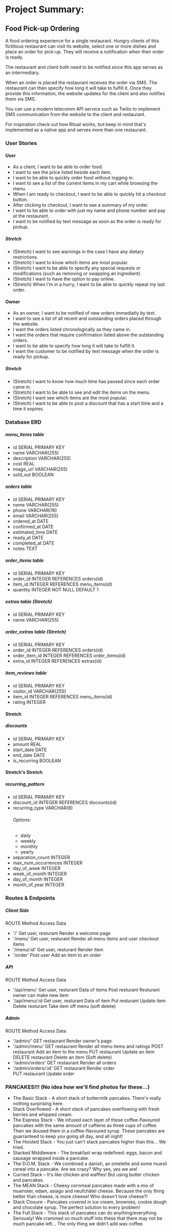 # Project Summary:
## Food Pick-up Ordering

A food ordering experience for a single restaurant. Hungry clients of this fictitious restaurant can visit its website, select one or more dishes and place an order for pick-up. They will receive a notification when their order is ready.

The restaurant and client both need to be notified since this app serves as an intermediary.

When an order is placed the restaurant receives the order via SMS. The restaurant can then specify how long it will take to fulfill it. Once they provide this information, the website updates for the client and also notifies them via SMS.

You can use a modern telecomm API service such as Twilio to implement SMS communication from the website to the client and restaurant.

For inspiration check out how Ritual works, but keep in mind that's implemented as a native app and serves more than one restaurant.

### User Stories
#### User
- As a client, I want to be able to order food.
- I want to see the price listed beside each item.
- I want to be able to quickly order food without logging in.
- I want to see a list of the current items in my cart while browsing the menu.
- When I am ready to checkout, I want to be able to quickly hit a checkout button.
- After clicking to checkout, I want to see a summary of my order.
- I want to be able to order with just my name and phone number and pay at the restaurant.
- I want to be notified by text message as soon as the order is ready for pickup.
##### Stretch
- (Stretch) I want to see warnings in the case I have any dietary restrictions.
- (Stretch) I want to know which items are most popular.
- (Stretch) I want to be able to specify any special requests or modifications (such as removing or swapping an ingredient).
- (Stretch) I want to have the option to pay online.
- (Stretch) When I'm in a hurry, I want to be able to quickly repeat my last order.

#### Owner
- As an owner, I want to be notified of new orders immediatly by text.
- I want to see a list of all recent and outstanding orders placed through the website.
- I want the orders listed chronologically as they came in.
- I want the orders that require confirmation listed above the outstanding orders.
- I want to be able to specify how long it will take to fulfill it.
- I want the customer to be notified by text message when the order is ready for pickup.
##### Stretch
- (Stretch) I want to know how much time has passed since each order came in.
- (Stretch) I want to be able to see and edit the items on the menu.
- (Stretch) I want see which items are the most popular.
- (Stretch) I want to be able to post a discount that has a start time and a time it expires.

### Database ERD
##### menu_items table
- id                   SERIAL PRIMARY KEY
- name                 VARCHAR(255)
- description          VARCHAR(255)
- cost                 REAL
- image_url            VARCHAR(255)
- sold_out             BOOLEAN

##### orders table
- id                   SERIAL PRIMARY KEY
- name                 VARCHAR(255)
- phone                VARCHAR(16)
- email                VARCHAR(255)
- ordered_at           DATE
- confirmed_at         DATE
- estimated_time       DATE
- ready_at             DATE
- completed_at         DATE
- notes                TEXT

##### order_items table
- id                   SERIAL PRIMARY KEY
- order_id             INTEGER REFERENCES orders(id)
- item_id              INTEGER REFERENCES menu_items(id)
- quantity             INTEGER NOT NULL DEFAULT 1

##### extras table (Stretch)
- id                   SERIAL PRIMARY KEY
- name                 VARCHAR(255)

##### order_extras table (Stretch)
- id                   SERIAL PRIMARY KEY
- order_id             INTEGER REFERENCES orders(id)
- order_item_id        INTEGER REFERENCES order_items(id)
- extra_id             INTEGER REFERENCES extras(id)

##### item_reviews table
- id                   SERIAL PRIMARY KEY
- visitor_id           VARCHAR(255)
- item_id              INTEGER REFERENCES menu_items(id)
- rating               INTEGER

#### Stretch
##### discounts
- id                   SERIAL PRIMARY KEY
- amount               REAL
- start_date           DATE
- end_date             DATE
- is_recurring         BOOLEAN

#### Stretch's Stretch
##### recurring_pattern
- id                   SERIAL PRIMARY KEY
- discount_id          INTEGER REFERENCES discounts(id)
- recurring_type       VARCHAR(8)
  ###### Options:
  - daily
  - weekly
  - monthly
  - yearly
- separation_count     INTEGER
- max_num_occurrences  INTEGER
- day_of_week          INTEGER
- week_of_month        INTEGER
- day_of_month         INTEGER
- month_of_year        INTEGER

### Routes & Endpoints

##### Client Side
ROUTE                 Method            Access              Data
- '/'                 Get               user, resturant     Render a welcome page
- '/menu'             Get               user, resturant     Render all menu items and user checkout items
- '/menu/:id'         Get               user, resturant     Render item
- '/order'            Post              user                Add an item to an order

##### API
ROUTE                 Method            Access              Data
- '/api/menu'         Get               user, resturant     Data of items
                      Post              resturant           Resturant owner can make new item
- '/api/menu/:id      Get               user, resturant     Data of item
                      Put               resturant           Update item
                      Delete            resturant           Take item off menu (soft delete)

##### Admin
ROUTE                 Method            Access              Data
- '/admin/'           GET               restaurant          Render owner's page
- '/admin/menu'       GET               restaurant          Render all menu items and ratings
                      POST              restaurant          Add an item to the menu
                      PUT               restaurant          Update an item
                      DELETE            restaurant          Delete an item (Soft delete)
- '/admin/orders'     GET               restaurant          Render all orders
- '/admin/orders/:id' GET               restaurant          Render order           
                      PUT               restaurant          Update order

### PANCAKES!!! (No idea how we'll find photos for these...)
- The Basic Stack - A short stack of buttermilk pancakes. There's really nothing surprising here.
- Stack Overflowed - A short stack of pancakes overflowing with fresh berries and whipped cream.
- The Express Stack - We infused each layer of these coffee-flavoured pancakes with the same amount of caffeine as three cups of coffee. Then we doused them in a coffee-flavoured syrup. These pancakes are guarranteed to keep you going all day, and all night!
- The Hoisted Stack - You just can't stack pancakes higher than this... We tried.
- Stacked Middleware - The breakfast wrap redefined: eggs, bacon and sausage wrapped inside a pancake.
- The D.O.M. Stack - We combined a danish, an omelette and some muesli cereal into a pancake. Are we crazy? Why yes, yes we are!
- Curried Stack – It's like chicken and waffles! But using butter chicken and pancakes.
- The MEAN Stack - Cheesy cornmeal pancakes made with a mix of muenster, edam, asiago and neufchâtel cheese. Because the only thing better than cheese, is more cheese! Who doesn't love cheese?!
- Stack Closure - Pancakes covered in ice cream, brownies, cookie dough and chocolate syrup. The perfect solution to every problem!
- The Full Stack - This stack of pancakes can do anything/everything. Seriously! We crammed so much stuff into these that there may not be much pancake left... The only thing we didn't add was coffee.
